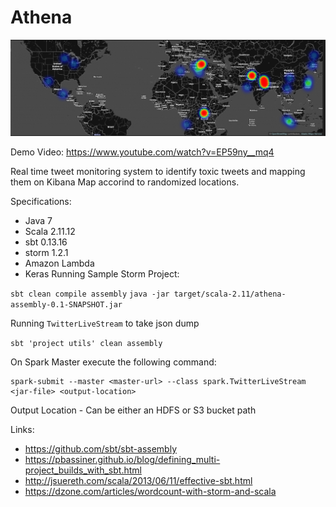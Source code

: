 # Athena

![Image Demo](https://github.com/Hasil-Sharma/Athena-Big-Data-Arch/blob/master/Athena%20Demo.png)

Demo Video: https://www.youtube.com/watch?v=EP59ny__mq4

Real time tweet monitoring system to identify toxic tweets and mapping them on Kibana Map accorind to randomized locations.

Specifications:
- Java 7
- Scala 2.11.12
- sbt 0.13.16
- storm 1.2.1
- Amazon Lambda
- Keras
Running Sample Storm Project:

`sbt clean compile assembly`
`java -jar target/scala-2.11/athena-assembly-0.1-SNAPSHOT.jar`

Running `TwitterLiveStream` to take json dump

`sbt 'project utils' clean assembly`

On Spark Master execute the following command:
```
spark-submit --master <master-url> --class spark.TwitterLiveStream <jar-file> <output-location>
```

Output Location - Can be either an HDFS or S3 bucket path


Links:
- https://github.com/sbt/sbt-assembly
- https://pbassiner.github.io/blog/defining_multi-project_builds_with_sbt.html
- http://jsuereth.com/scala/2013/06/11/effective-sbt.html
- https://dzone.com/articles/wordcount-with-storm-and-scala
